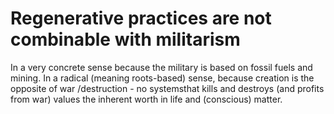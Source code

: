 # Regenerative practices are not combinable with militarism

In a very concrete sense because the military is based on fossil fuels and mining. In a radical (meaning roots-based) sense, because creation is the opposite of war /destruction - no systemsthat kills and destroys (and profits from war) values the inherent worth in life and (conscious) matter. 